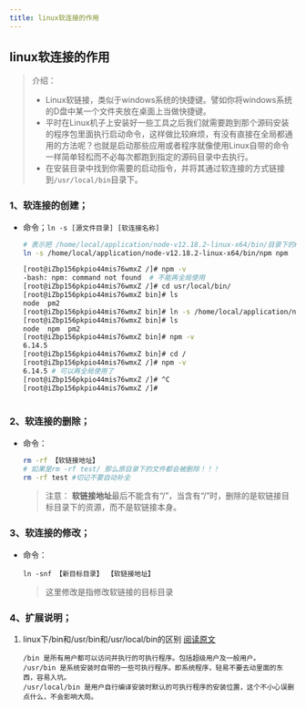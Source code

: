 ```yaml
---
title: linux软连接的作用
---
```


## linux软连接的作用

> 介绍：
>
> -  Linux软链接，类似于windows系统的快捷键。譬如你将windows系统的D盘中某一个文件夹放在桌面上当做快捷键。
> - 平时在Linux机子上安装好一些工具之后我们就需要跑到那个源码安装的程序包里面执行启动命令，这样做比较麻烦，有没有直接在全局都通用的方法呢？也就是启动那些应用或者程序就像使用Linux自带的命令一样简单轻松而不必每次都跑到指定的源码目录中去执行。
> - 在安装目录中找到你需要的启动指令，并将其通过软连接的方式链接到`/usr/local/bin`目录下。

### 1、软连接的创建；

- 命令；`ln -s [源文件目录] [软连接名称]`

  ```bash
  # 表示把 /home/local/application/node-v12.18.2-linux-x64/bin/目录下的npm创建为软连接，名字为 npm
  ln -s /home/local/application/node-v12.18.2-linux-x64/bin/npm npm
  
  [root@iZbp156pkpio44mis76wmxZ /]# npm -v
  -bash: npm: command not found  # 不能再全局使用
  [root@iZbp156pkpio44mis76wmxZ /]# cd usr/local/bin/
  [root@iZbp156pkpio44mis76wmxZ bin]# ls
  node  pm2
  [root@iZbp156pkpio44mis76wmxZ bin]# ln -s /home/local/application/node-v12.18.2-linux-x64/bin/npm npm
  [root@iZbp156pkpio44mis76wmxZ bin]# ls
  node  npm  pm2
  [root@iZbp156pkpio44mis76wmxZ bin]# npm -v
  6.14.5
  [root@iZbp156pkpio44mis76wmxZ bin]# cd /
  [root@iZbp156pkpio44mis76wmxZ /]# npm -v
  6.14.5 # 可以再全局使用了
  [root@iZbp156pkpio44mis76wmxZ /]# ^C
  [root@iZbp156pkpio44mis76wmxZ /]# 
   
  ```

### 2、软连接的删除；

- 命令：

  ```bash
  rm -rf 【软链接地址】
  # 如果是rm -rf test/ 那么原目录下的文件都会被删除！！！ 
  rm -rf test #切记不要自动补全
  ```

  > 注意： **软链接地址**最后不能含有“/”，当含有“/”时，删除的是软链接目标目录下的资源，而不是软链接本身。 

### 3、软连接的修改；

- 命令：

  ```bsah
  ln -snf 【新目标目录】 【软链接地址】
  ```

  >  这里修改是指修改软链接的目标目录 

### 4、扩展说明；

1. linux下/bin和/usr/bin和/usr/local/bin的区别 [阅读原文](https://blog.csdn.net/baidu_31788709/article/details/90679657)

   ```
   /bin 是所有用户都可以访问并执行的可执行程序。包括超级用户及一般用户。
   /usr/bin 是系统安装时自带的一些可执行程序。即系统程序，轻易不要去动里面的东西，容易入坑。
   /usr/local/bin 是用户自行编译安装时默认的可执行程序的安装位置，这个不小心误删点什么，不会影响大局。
   ```

   